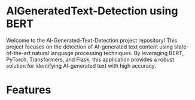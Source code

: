 # AIGeneratedText-Detection using BERT
Welcome to the AI-Generated-Text-Detection project repository! This project focuses on the detection of AI-generated text content using state-of-the-art natural language processing techniques. By leveraging BERT, PyTorch, Transformers, and Flask, this application provides a robust solution for identifying AI-generated text with high accuracy.
# **Features**
